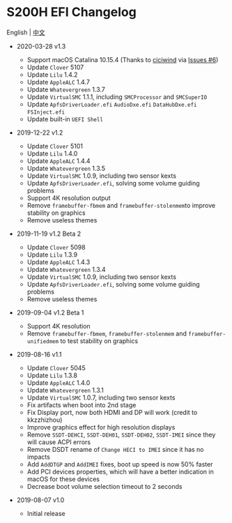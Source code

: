 # S200H EFI Changelog

English | [中文](https://github.com/EngLearnsh/S200H-NUC-Hackintosh/blob/master/Changelog_CN.md)

- 2020-03-28 v1.3
  - Support macOS Catalina 10.15.4 (Thanks to [ciciwind](https://github.com/ciciwind) via [Issues #6](https://github.com/EngLearnsh/S200H-NUC-Hackintosh/issues/6))
  - Update `Clover` 5107
  - Update `Lilu` 1.4.2
  - Update `AppleALC` 1.4.7
  - Update `Whatevergreen` 1.3.7
  - Update `VirtualSMC` 1.1.1, including `SMCProcessor` and `SMCSuperIO`
  - Update `ApfsDriverLoader.efi` `AudioDxe.efi` `DataHubDxe.efi` `FSInject.efi`
  - Update built-in `UEFI Shell`


- 2019-12-22 v1.2
  - Update `Clover` 5101
  - Update `Lilu` 1.4.0
  - Update `AppleALC` 1.4.4
  - Update `Whatevergreen` 1.3.5
  - Update `VirtualSMC` 1.0.9, including two sensor kexts
  - Update `ApfsDriverLoader.efi`, solving some volume guiding problems
  - Support 4K resolution output
  - Remove `framebuffer-fbmem` and `framebuffer-stolenmem`to improve stability on graphics
  - Remove useless themes

- 2019-11-19 v1.2 Beta 2
  - Update `Clover` 5098
  - Update `Lilu` 1.3.9
  - Update `AppleALC` 1.4.3
  - Update `Whatevergreen` 1.3.4
  - Update `VirtualSMC` 1.0.9, including two sensor kexts
  - Update `ApfsDriverLoader.efi`, solving some volume guiding problems
  - Remove useless themes

- 2019-09-04 v1.2 Beta 1
  - Support 4K resolution
  - Remove `framebuffer-fbmem`, `framebuffer-stolenmem` and `framebuffer-unifiedmem` to test stability on graphics

- 2019-08-16 v1.1
  - Update `Clover` 5045
  - Update `Lilu` 1.3.8
  - Update `AppleALC` 1.4.0
  - Update `Whatevergreen` 1.3.1
  - Update `VirtualSMC` 1.0.7, including two sensor kexts
  - Fix artifacts when boot into 2nd stage
  - Fix Display port, now both HDMI and DP will work (credit to kkzzhizhou)
  - Improve graphics effect for high resolution displays
  - Remove `SSDT-DEHCI`, `SSDT-DEH01`, `SSDT-DEH02`, `SSDT-IMEI` since they will cause ACPI errors
  - Remove DSDT rename of `Change HECI to IMEI` since it has no impacts
  - Add `AddDTGP` and `AddIMEI` fixes, boot up speed is now 50% faster
  - Add PCI devices properties, which will have a better indication in macOS for these devices
  - Decrease boot volume selection timeout to 2 seconds

- 2019-08-07 v1.0
  - Initial release